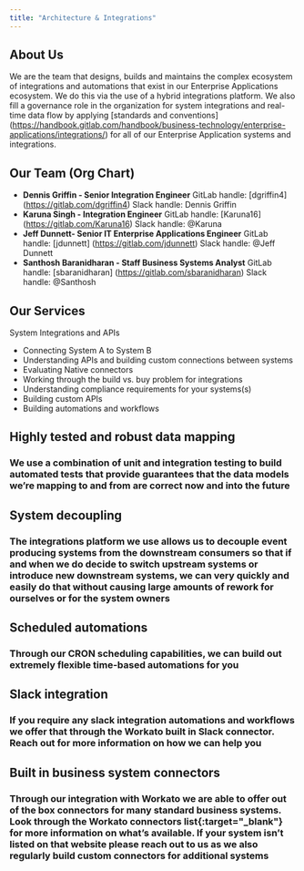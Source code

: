 ```yaml
---
title: "Architecture & Integrations"
---
```


<link rel="stylesheet" type="text/css" href="/stylesheets/biztech.css" />

## <i class="fas fa-users" id="biz-tech-icons"></i> About Us

We are the team that designs, builds and maintains the complex ecosystem of integrations and automations that exist in our Enterprise Applications ecosystem. We do this via the use of a hybrid integrations platform. We also fill a governance role in the organization for system integrations and real-time data flow by applying [standards and conventions] (https://handbook.gitlab.com/handbook/business-technology/enterprise-applications/integrations/) for all of our Enterprise Application systems and integrations.

## <i class="fas fa-users" id="biz-tech-icons"></i> Our Team (Org Chart)

- **Dennis Griffin - Senior Integration Engineer** GitLab handle: [dgriffin4] (https://gitlab.com/dgriffin4) Slack handle: Dennis Griffin
- **Karuna Singh - Integration Engineer** GitLab handle: [Karuna16] (https://gitlab.com/Karuna16) Slack handle: @Karuna
- **Jeff Dunnett- Senior IT Enterprise Applications Engineer** GitLab handle: [jdunnett] (https://gitlab.com/jdunnett) Slack handle: @Jeff Dunnett 
- **Santhosh Baranidharan - Staff Business Systems Analyst** GitLab handle: [sbaranidharan] (https://gitlab.com/sbaranidharan) Slack handle: @Santhosh

## <i class="fas fa-users" id="biz-tech-icons"></i> Our Services

System Integrations and APIs

- Connecting System A to System B
- Understanding APIs and building custom connections between systems
- Evaluating Native connectors
- Working through the build vs. buy problem for integrations
- Understanding compliance requirements for your systems(s)
- Building custom APIs
- Building automations and workflows

## Highly tested and robust data mapping

### We use a combination of unit and integration testing to build automated tests that provide guarantees that the data models we’re mapping to and from are correct now and into the future

## System decoupling

### The integrations platform we use allows us to decouple event producing systems from the downstream consumers so that if and when we do decide to switch upstream systems or introduce new downstream systems, we can very quickly and easily do that without causing large amounts of rework for ourselves or for the system owners

## Scheduled automations

### Through our CRON scheduling capabilities, we can build out extremely flexible time-based automations for you

## Slack integration

### If you require any slack integration automations and workflows we offer that through the Workato built in Slack connector. Reach out for more information on how we can help you

## Built in business system connectors

### Through our integration with Workato we are able to offer out of the box connectors for many standard business systems. Look through the Workato connectors list{:target="_blank"} for more information on what’s available. If your system isn’t listed on that website please reach out to us as we also regularly build custom connectors for additional systems
